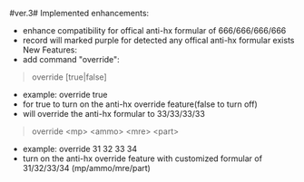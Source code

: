 #ver.3#
Implemented enhancements:
*	enhance compatibility for offical anti-hx formular of 666/666/666/666
*	record will marked purple for detected any offical anti-hx formular exists
New Features:
*	add command "override":

> override [true|false]	
* example: override true			
* for true to turn on the anti-hx override feature(false to turn off)
* will override the anti-hx formular to 33/33/33/33

> override \<mp\> \<ammo\> \<mre\> \<part\>
* example: override 31 32 33 34
* turn on the anti-hx override feature with customized formular of 31/32/33/34 (mp/ammo/mre/part)
